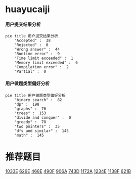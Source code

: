 # huayucaiji

<!-- tabs:start -->



#### **用户提交结果分析**

```mermaid
pie title 用户提交结果分析
    "Accepted" :  38
    "Rejected" :  0
    "Wrong answer" :  44
    "Runtime error" :  9
    "Time limit exceeded" :  1
    "Memory limit exceeded" :  6
    "Compilation error" :  2
    "Partial" :  0
```

#### **用户做题类型偏好分析**

```mermaid
pie title 用户做题类型偏好分析
    "binary search" :  82
    "dp" :  198
    "graphs" :  76
    "trees" :  153
    "divide and conquer" :  0
    "greedy" :  78
    "two pointers" :  35
    "dfs and similar" :  145
    "math" :  145
```



<!-- tabs:end -->
# 推荐题目
[1033E](https://codeforces.com/contest/1033/problem/E)
[629E](https://codeforces.com/contest/629/problem/E)
[468E](https://codeforces.com/contest/468/problem/E)
[490F](https://codeforces.com/contest/490/problem/F)
[906A](https://codeforces.com/contest/906/problem/A)
[743D](https://codeforces.com/contest/743/problem/D)
[1172A](https://codeforces.com/contest/1172/problem/A)
[1234E](https://codeforces.com/contest/1234/problem/E)
[1138F](https://codeforces.com/contest/1138/problem/F)
[621B](https://codeforces.com/contest/621/problem/B)
